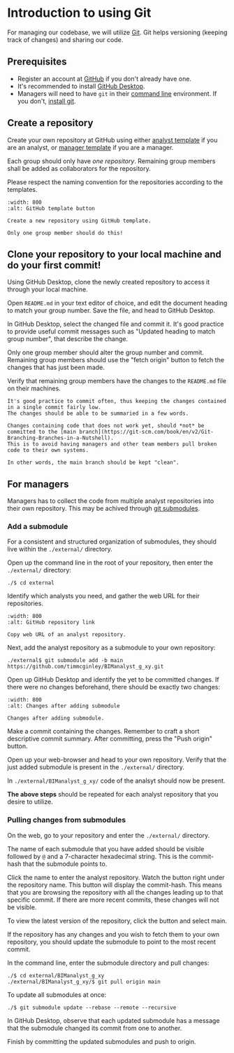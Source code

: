 # Introduction to using Git

For managing our codebase, we will utilize [Git](/Concepts/GIT).
Git helps versioning (keeping track of changes) and sharing our code.

## Prerequisites

- Register an account at [GitHub](https://github.com/) if you don't already have one.
- It's recommended to install [GitHub Desktop](https://desktop.github.com/download/).
- Managers will need to have `git` in their [command line](/Concepts/CommandLine.md) environment. If you don't, [install git](https://git-scm.com/downloads).


## Create a repository

Create your own repository at GitHub using either [analyst template](https://github.com/timmcginley/BIManalyst_g_xy) if you are an analyst, or [manager template](https://github.com/timmcginley/BIMmanager_g_xy) if you are a manager.

Each group should only have _one repository_. Remaining group members shall be added as collaborators for the repository.

Please respect the naming convention for the repositories according to the templates.

```{figure} img/GitHub-template-button.png
:width: 800
:alt: GitHub template button

Create a new repository using GitHub template.
```

```{warning}
Only one group member should do this!
```

## Clone your repository to your local machine and do your first commit!

Using GitHub Desktop, clone the newly created repository to access it through your local machine.

Open `README.md` in your text editor of choice, and edit the document heading to match your group number.
Save the file, and head to GitHub Desktop.

In GitHub Desktop, select the changed file and commit it.
It's good practice to provide useful commit messages such as "Updated heading to match group number", that describe the change.

Only one group member should alter the group number and commit.
Remaining group members should use the "fetch origin" button to fetch the changes that has just been made.

Verify that remaining group members have the changes to the `README.md` file on their machines.

```{Tip}
It's good practice to commit often, thus keeping the changes contained in a single commit fairly low.
The changes should be able to be summaried in a few words.
```

```{Tip}
Changes containing code that does not work yet, should *not* be committed to the [main branch](https://git-scm.com/book/en/v2/Git-Branching-Branches-in-a-Nutshell).
This is to avoid having managers and other team members pull broken code to their own systems.

In other words, the main branch should be kept "clean".
```


## For managers

Managers has to collect the code from multiple analyst repositories into their own repository.
This may be achived through [git submodules](https://git-scm.com/book/en/v2/Git-Tools-Submodules).

### Add a submodule

For a consistent and structured organization of submodules, they should live within the `./external/` directory.

Open up the command line in the root of your repository, then enter the `./external/` directory:

```console
./$ cd external
```

Identify which analysts you need, and gather the web URL for their repositories.

```{figure} img/GitHub-submodule-link.png
:width: 800
:alt: GitHub repository link

Copy web URL of an analyst repository.
```

Next, add the analyst repository as a submodule to your own repository:

```console
./external$ git submodule add -b main https://github.com/timmcginley/BIManalyst_g_xy.git
```

Open up GitHub Desktop and identify the yet to be committed changes.
If there were no changes beforehand, there should be exactly two changes:

```{figure} img/GitHub-submodule-commit.png
:width: 800
:alt: Changes after adding submodule

Changes after adding submodule.
```

Make a commit containing the changes. Remember to craft a short descriptive commit summary.
After committing, press the "Push origin" button.

Open up your web-browser and head to your own repository.
Verify that the just added submodule is present in the `./external/` directory.

In `./external/BIManalyst_g_xy/` code of the analsyt should now be present.


**The above steps** should be repeated for each analyst repository that you desire to utilize.


### Pulling changes from submodules

On the web, go to your repository and enter the `./external/` directory.

The name of each submodule that you have added should be visible followed by `@` and a 7-character hexadecimal string.
This is the commit-hash that the submodule points to.

Click the name to enter the analyst repository.
Watch the button right under the repository name. This button will display the commit-hash.
This means that you are browsing the repository with all the changes leading up to that specific commit.
If there are more recent commits, these changes will not be visible.

To view the latest version of the repository, click the button and select main.

If the repository has any changes and you wish to fetch them to your own repository, you should update the submodule to point to the most recent commit.

In the command line, enter the submodule directory and pull changes:

```console
./$ cd external/BIManalyst_g_xy
./external/BIManalyst_g_xy/$ git pull origin main
```

To update all submodules at once:
```console
./$ git submodule update --rebase --remote --recursive
```

In GitHub Desktop, observe that each updated submodule has a message that the submodule changed its commit from one to another.

Finish by committing the updated submodules and push to origin.


